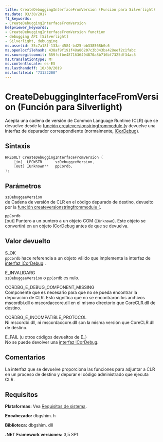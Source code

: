 ```yaml
---
title: CreateDebuggingInterfaceFromVersion (Función para Silverlight)
ms.date: 03/30/2017
f1_keywords:
- CreateDebuggingInterfaceFromVersion
helpviewer_keywords:
- CreateDebuggingInterfaceFromVersion function
- debugging API [Silverlight]
- Silverlight, debugging
ms.assetid: 35c7a18f-133a-4584-bd25-bb338568b0c6
ms.openlocfilehash: 438af9f191f48a86207c3b343ba428eef2c1fabc
ms.sourcegitcommit: 559fcfbe4871636494870a8b716bf7325df34ac5
ms.translationtype: MT
ms.contentlocale: es-ES
ms.lasthandoff: 10/30/2019
ms.locfileid: "73132200"
---
```

# <a name="createdebugginginterfacefromversion-function-for-silverlight"></a>CreateDebuggingInterfaceFromVersion (Función para Silverlight)
Acepta una cadena de versión de Common Language Runtime (CLR) que se devuelve desde la [función createversionstringfrommodule (](../../../../docs/framework/unmanaged-api/debugging/createversionstringfrommodule-function.md)y devuelve una interfaz de depurador correspondiente (normalmente, [ICorDebug](../../../../docs/framework/unmanaged-api/debugging/icordebug-interface.md)).  
  
## <a name="syntax"></a>Sintaxis  
  
```cpp  
HRESULT CreateDebuggingInterfaceFromVersion (  
    [in]  LPCWSTR      szDebuggeeVersion,  
    [out] IUnknown**   ppCordb,  
);  
```  
  
## <a name="parameters"></a>Parámetros  
 `szDebuggeeVersion`  
 de Cadena de versión de CLR en el código depurado de destino, devuelto por la [función createversionstringfrommodule (](../../../../docs/framework/unmanaged-api/debugging/createversionstringfrommodule-function.md).  
  
 `ppCordb`  
 [out] Puntero a un puntero a un objeto COM (`IUnknown`). Este objeto se convertirá en un objeto [ICorDebug](../../../../docs/framework/unmanaged-api/debugging/icordebug-interface.md) antes de que se devuelva.  
  
## <a name="return-value"></a>Valor devuelto  
 S_OK  
 `ppCordb` hace referencia a un objeto válido que implementa la interfaz de [interfaz ICorDebug](../../../../docs/framework/unmanaged-api/debugging/icordebug-interface.md) .  
  
 E_INVALIDARG  
 `szDebuggeeVersion` o `ppCordb` es nulo.  
  
 CORDBG_E_DEBUG_COMPONENT_MISSING  
 Componente que es necesario para que no se pueda encontrar la depuración de CLR. Esto significa que no se encontraron los archivos mscordbi.dll o mscordaccore.dll en el mismo directorio que CoreCLR.dll de destino.  
  
 CORDBG_E_INCOMPATIBLE_PROTOCOL  
 Ni mscordbi.dll, ni mscordaccore.dll son la misma versión que CoreCLR.dll de destino.  
  
 E_FAIL (u otros códigos devueltos de E_)  
 No se puede devolver una [interfaz ICorDebug](../../../../docs/framework/unmanaged-api/debugging/icordebug-interface.md).  
  
## <a name="remarks"></a>Comentarios  
 La interfaz que se devuelve proporciona las funciones para adjuntar a CLR en un proceso de destino y depurar el código administrado que ejecuta CLR.  
  
## <a name="requirements"></a>Requisitos  
 **Plataformas:** Vea [Requisitos de sistema](../../../../docs/framework/get-started/system-requirements.md).  
  
 **Encabezado:** dbgshim. h  
  
 **Biblioteca:** dbgshim. dll  
  
 **.NET Framework versiones:** 3,5 SP1
